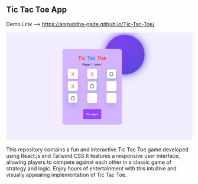 ## Tic Tac Toe App

Demo Link --> https://aniruddha-gade.github.io/Tic-Tac-Toe/

![Alt Text](https://raw.githubusercontent.com/aniruddha-gade/Tic-Tac-Toe/main/public/App%20Image.png)


This repository contains a fun and interactive Tic Tac Toe game developed using React.js and Tailwind CSS It features a responsive user interface, allowing players to compete against each other in a classic game of strategy and logic. Enjoy hours of entertainment with this intuitive and visually appealing implementation of Tic Tac Toe.
